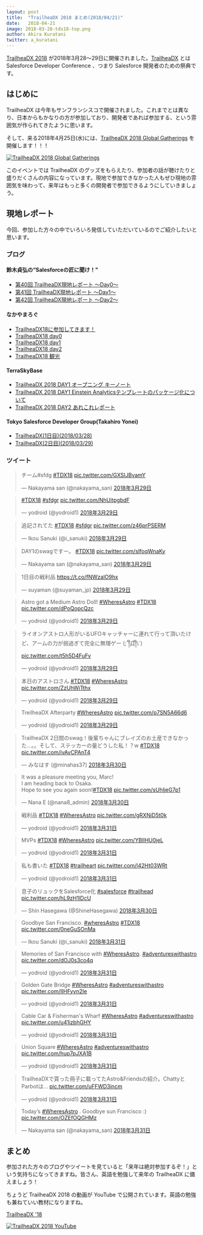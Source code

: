 ```yaml
---
layout: post
title:  "TrailheaDX 2018 まとめ(2018/04/21)"
date:   2018-04-21
image: 2018-03-28-tdx18-top.png
author: Akira Kuratani
twitter: a_kuratani
---
```


<p class="intro"><a href="https://developer.salesforce.com/trailheadx" target="\_blank"><span class="dropcap">T</span>railheaDX 2018</a> が2018年3月28〜29日に開催されました。<a href="https://developer.salesforce.com/trailheadx" target="\_blank">TrailheaDX</a> とは Salesforce Developer Conference 、つまり Salesforce 開発者のための祭典です。</p>

## はじめに

TrailheaDX は今年もサンフランシスコで開催されました。これまでとは異なり、日本からもかなりの方が参加しており、開発者であれば参加する、という雰囲気が作られてきたように思います。

そして、来る2018年4月25日(水)には、[TrailheaDX 2018 Global Gatherings](https://www.meetup.com/ja-JP/Tokyo-Salesforce-Developer-Group/events/247044256/) を開催します！！！

<a href="https://www.meetup.com/ja-JP/Tokyo-Salesforce-Developer-Group/events/247044256/" target="\_blnak"><img src="{{ '/assets/img/posts/2018-04-21-TrailheaDX_2018_Global_Gatherings.png' | prepend: site.baseurl }}" alt="TrailheaDX 2018 Global Gatherings" /></a>

このイベントでは TrailheaDX のグッズをもらえたり、参加者の話が聴けたりと盛りだくさんの内容になっています。現地で参加できなかった人もぜひ現地の雰囲気を味わって、来年はもっと多くの開発者で参加できるようにしていきましょう。

## 現地レポート

今回、参加した方々の中でいろいろ発信していただいているのでご紹介したいと思います。

### ブログ

#### 鈴木貞弘の“Salesforceの匠に聞け！"
- [第40回 TrailheaDX現地レポート ～Day0～](http://blogs.itmedia.co.jp/sadahiro29/2018/03/40_trailheadx_day0.html)
- [第41回 TrailheaDX現地レポート ～Day1～](http://blogs.itmedia.co.jp/sadahiro29/2018/03/41_trailheadx_day1.html)
- [第42回 TrailheaDX現地レポート ～Day2～](http://blogs.itmedia.co.jp/sadahiro29/2018/03/42_trailheadx_day2.html)

#### なかやまろぐ
- [TrailheaDX18に参加してきます！](http://nakayamalog.blogspot.jp/2018/03/trailheadx18.html)
- [TrailheaDX18 day0](http://nakayamalog.blogspot.jp/2018/03/trailheadx18-day0.html)
- [TrailheaDX18 day1](http://nakayamalog.blogspot.jp/2018/03/trailheadx18-day1.html)
- [TrailheaDX18 day2](http://nakayamalog.blogspot.jp/2018/03/trailheadx18-day2.html)
- [TrailheaDX18 観光](http://nakayamalog.blogspot.jp/2018/04/trailheadx18.html)

#### TerraSkyBase
- [TrailheaDX 2018 DAY1 オープニング キーノート](https://base.terrasky.co.jp/articles/bCmbs)
- [TrailheaDX 2018 DAY1 Einstein Analyticsテンプレートのパッケージ化について](https://base.terrasky.co.jp/articles/OiVza)
- [TrailheaDX 2018 DAY2 あれこれレポート](https://base.terrasky.co.jp/articles/OgZAt)

#### Tokyo Salesforce Developer Group(Takahiro Yonei)
- [TrailheaDX(1日目)(2018/03/28)
](https://sfdg.tokyo/blog/2018-03-28-TrailheaDX-1st-day/)
- [TrailheaDX(2日目)(2018/03/29)](https://sfdg.tokyo/blog/2018-03-29-TrailheaDX-2nd-day/)

### ツイート

<blockquote class="twitter-tweet" data-lang="ja"><p lang="ja" dir="ltr">チーム#sfdg <a href="https://twitter.com/hashtag/TDX18?src=hash&amp;ref_src=twsrc%5Etfw">#TDX18</a> <a href="https://t.co/GXSlJBvamY">pic.twitter.com/GXSlJBvamY</a></p>&mdash; Nakayama san (@nakayama_san) <a href="https://twitter.com/nakayama_san/status/979163773788278784?ref_src=twsrc%5Etfw">2018年3月29日</a></blockquote>

<blockquote class="twitter-tweet" data-lang="ja"><p lang="und" dir="ltr"><a href="https://twitter.com/hashtag/TDX18?src=hash&amp;ref_src=twsrc%5Etfw">#TDX18</a> <a href="https://twitter.com/hashtag/sfdgr?src=hash&amp;ref_src=twsrc%5Etfw">#sfdgr</a> <a href="https://t.co/NhUitpgbdF">pic.twitter.com/NhUitpgbdF</a></p>&mdash; yodroid (@yodroid1) <a href="https://twitter.com/yodroid1/status/979193404759224323?ref_src=twsrc%5Etfw">2018年3月29日</a></blockquote>

<blockquote class="twitter-tweet" data-lang="ja"><p lang="ja" dir="ltr">追記されてた <a href="https://twitter.com/hashtag/TDX18?src=hash&amp;ref_src=twsrc%5Etfw">#TDX18</a> <a href="https://twitter.com/hashtag/sfdgr?src=hash&amp;ref_src=twsrc%5Etfw">#sfdgr</a> <a href="https://t.co/z46prPSERM">pic.twitter.com/z46prPSERM</a></p>&mdash; Ikou Sanuki (@i_sanuki) <a href="https://twitter.com/i_sanuki/status/979189596301897728?ref_src=twsrc%5Etfw">2018年3月29日</a></blockquote>

<blockquote class="twitter-tweet" data-lang="ja"><p lang="ja" dir="ltr">DAY1のswagですー。 <a href="https://twitter.com/hashtag/TDX18?src=hash&amp;ref_src=twsrc%5Etfw">#TDX18</a> <a href="https://t.co/sIfoqWnaKy">pic.twitter.com/sIfoqWnaKy</a></p>&mdash; Nakayama san (@nakayama_san) <a href="https://twitter.com/nakayama_san/status/979207646996676609?ref_src=twsrc%5Etfw">2018年3月29日</a></blockquote>

<blockquote class="twitter-tweet" data-lang="ja"><p lang="ja" dir="ltr">1日目の戦利品 <a href="https://t.co/fNWzalO9hx">https://t.co/fNWzalO9hx</a></p>&mdash; suyaman (@suyaman_jp) <a href="https://twitter.com/suyaman_jp/status/979230146178813953?ref_src=twsrc%5Etfw">2018年3月29日</a></blockquote>

<blockquote class="twitter-tweet" data-lang="ja"><p lang="en" dir="ltr">Astro got a Medium Astro Doll! <a href="https://twitter.com/hashtag/WheresAstro?src=hash&amp;ref_src=twsrc%5Etfw">#WheresAstro</a> <a href="https://twitter.com/hashtag/TDX18?src=hash&amp;ref_src=twsrc%5Etfw">#TDX18</a> <a href="https://t.co/dPoQopcQzc">pic.twitter.com/dPoQopcQzc</a></p>&mdash; yodroid (@yodroid1) <a href="https://twitter.com/yodroid1/status/979410617294503937?ref_src=twsrc%5Etfw">2018年3月29日</a></blockquote>

<blockquote class="twitter-tweet" data-lang="ja"><p lang="ja" dir="ltr">ライオンアストロ人形がいるUFOキャッチャーに連れて行って頂いたけど、アームの力が弱過ぎて完全に無理ゲー (;´༎ຶД༎ຶ\`) <a href="https://t.co/t5h5D4FuFv">pic.twitter.com/t5h5D4FuFv</a></p>&mdash; yodroid (@yodroid1) <a href="https://twitter.com/yodroid1/status/979488751515680769?ref_src=twsrc%5Etfw">2018年3月29日</a></blockquote>

<blockquote class="twitter-tweet" data-lang="ja"><p lang="ja" dir="ltr">本日のアストロさん <a href="https://twitter.com/hashtag/TDX18?src=hash&amp;ref_src=twsrc%5Etfw">#TDX18</a>  <a href="https://twitter.com/hashtag/WheresAstro?src=hash&amp;ref_src=twsrc%5Etfw">#WheresAstro</a> <a href="https://t.co/ZzUhWiTthx">pic.twitter.com/ZzUhWiTthx</a></p>&mdash; yodroid (@yodroid1) <a href="https://twitter.com/yodroid1/status/979176211216609280?ref_src=twsrc%5Etfw">2018年3月29日</a></blockquote>

<blockquote class="twitter-tweet" data-lang="ja"><p lang="und" dir="ltr">TreilheaDX Afterparty <a href="https://twitter.com/hashtag/WheresAstro?src=hash&amp;ref_src=twsrc%5Etfw">#WheresAstro</a> <a href="https://t.co/p7SN5A66d6">pic.twitter.com/p7SN5A66d6</a></p>&mdash; yodroid (@yodroid1) <a href="https://twitter.com/yodroid1/status/979180825576030208?ref_src=twsrc%5Etfw">2018年3月29日</a></blockquote>

<blockquote class="twitter-tweet" data-lang="ja"><p lang="ja" dir="ltr">TrailheaDX 2日間のswag！後輩ちゃんにブレイズのお土産できなかった…。。そして、ステッカーの量どうした私！？w <a href="https://twitter.com/hashtag/TDX18?src=hash&amp;ref_src=twsrc%5Etfw">#TDX18</a> <a href="https://t.co/ivAvCPAnT4">pic.twitter.com/ivAvCPAnT4</a></p>&mdash; みなはす (@minahas37) <a href="https://twitter.com/minahas37/status/979509928426553344?ref_src=twsrc%5Etfw">2018年3月30日</a></blockquote>

<blockquote class="twitter-tweet" data-lang="ja"><p lang="en" dir="ltr">It was a pleasure meeting you, Marc!<br>I am heading back to Osaka.<br>Hope to see you again soon!<a href="https://twitter.com/hashtag/TDX18?src=hash&amp;ref_src=twsrc%5Etfw">#TDX18</a> <a href="https://t.co/sUhIjeG7p1">pic.twitter.com/sUhIjeG7p1</a></p>&mdash; Nana E (@nana8_admin) <a href="https://twitter.com/nana8_admin/status/979745952905887744?ref_src=twsrc%5Etfw">2018年3月30日</a></blockquote>

<blockquote class="twitter-tweet" data-lang="ja"><p lang="ja" dir="ltr">戦利品 <a href="https://twitter.com/hashtag/TDX18?src=hash&amp;ref_src=twsrc%5Etfw">#TDX18</a> <a href="https://twitter.com/hashtag/WheresAstro?src=hash&amp;ref_src=twsrc%5Etfw">#WheresAstro</a> <a href="https://t.co/gRXNjD5t0k">pic.twitter.com/gRXNjD5t0k</a></p>&mdash; yodroid (@yodroid1) <a href="https://twitter.com/yodroid1/status/980141594341867520?ref_src=twsrc%5Etfw">2018年3月31日</a></blockquote>

<blockquote class="twitter-tweet" data-lang="ja"><p lang="da" dir="ltr">MVPs <a href="https://twitter.com/hashtag/TDX18?src=hash&amp;ref_src=twsrc%5Etfw">#TDX18</a> <a href="https://twitter.com/hashtag/WheresAstro?src=hash&amp;ref_src=twsrc%5Etfw">#WheresAstro</a> <a href="https://t.co/YBlIHU0jeL">pic.twitter.com/YBlIHU0jeL</a></p>&mdash; yodroid (@yodroid1) <a href="https://twitter.com/yodroid1/status/980150447439675392?ref_src=twsrc%5Etfw">2018年3月31日</a></blockquote>

<blockquote class="twitter-tweet" data-lang="ja"><p lang="ja" dir="ltr">私も書いた <a href="https://twitter.com/hashtag/TDX18?src=hash&amp;ref_src=twsrc%5Etfw">#TDX18</a> <a href="https://twitter.com/hashtag/trailheart?src=hash&amp;ref_src=twsrc%5Etfw">#trailheart</a> <a href="https://t.co/l42Ht03WRt">pic.twitter.com/l42Ht03WRt</a></p>&mdash; yodroid (@yodroid1) <a href="https://twitter.com/yodroid1/status/980151851625533440?ref_src=twsrc%5Etfw">2018年3月31日</a></blockquote>

<blockquote class="twitter-tweet" data-lang="ja"><p lang="ja" dir="ltr">息子のリュックをSalesforce化 <a href="https://twitter.com/hashtag/salesforce?src=hash&amp;ref_src=twsrc%5Etfw">#salesforce</a> <a href="https://twitter.com/hashtag/trailhead?src=hash&amp;ref_src=twsrc%5Etfw">#trailhead</a> <a href="https://t.co/hL9zH1lDcU">pic.twitter.com/hL9zH1lDcU</a></p>&mdash; Shin Hasegawa (@ShineHasegawa) <a href="https://twitter.com/ShineHasegawa/status/979836846992535553?ref_src=twsrc%5Etfw">2018年3月30日</a></blockquote>

<blockquote class="twitter-tweet" data-lang="ja"><p lang="da" dir="ltr">Goodbye San Francisco. <a href="https://twitter.com/hashtag/wheresAstro?src=hash&amp;ref_src=twsrc%5Etfw">#wheresAstro</a> <a href="https://twitter.com/hashtag/TDX18?src=hash&amp;ref_src=twsrc%5Etfw">#TDX18</a> <a href="https://t.co/0neGuSOnMa">pic.twitter.com/0neGuSOnMa</a></p>&mdash; Ikou Sanuki (@i_sanuki) <a href="https://twitter.com/i_sanuki/status/980157948344201216?ref_src=twsrc%5Etfw">2018年3月31日</a></blockquote>

<blockquote class="twitter-tweet" data-lang="ja"><p lang="en" dir="ltr">Memories of San Francisco with <a href="https://twitter.com/hashtag/WheresAstro?src=hash&amp;ref_src=twsrc%5Etfw">#WheresAstro</a>. <a href="https://twitter.com/hashtag/adventureswithastro?src=hash&amp;ref_src=twsrc%5Etfw">#adventureswithastro</a> <a href="https://t.co/dOJ0s3co4q">pic.twitter.com/dOJ0s3co4q</a></p>&mdash; yodroid (@yodroid1) <a href="https://twitter.com/yodroid1/status/980170610813812736?ref_src=twsrc%5Etfw">2018年3月31日</a></blockquote>

<blockquote class="twitter-tweet" data-lang="ja"><p lang="en" dir="ltr">Golden Gate Bridge <a href="https://twitter.com/hashtag/WheresAstro?src=hash&amp;ref_src=twsrc%5Etfw">#WheresAstro</a> <a href="https://twitter.com/hashtag/adventureswithastro?src=hash&amp;ref_src=twsrc%5Etfw">#adventureswithastro</a> <a href="https://t.co/IIHFyvn2Ie">pic.twitter.com/IIHFyvn2Ie</a></p>&mdash; yodroid (@yodroid1) <a href="https://twitter.com/yodroid1/status/980171368728707072?ref_src=twsrc%5Etfw">2018年3月31日</a></blockquote>

<blockquote class="twitter-tweet" data-lang="ja"><p lang="en" dir="ltr">Cable Car &amp; Fisherman&#39;s Wharf <a href="https://twitter.com/hashtag/WheresAstro?src=hash&amp;ref_src=twsrc%5Etfw">#WheresAstro</a> <a href="https://twitter.com/hashtag/adventureswithastro?src=hash&amp;ref_src=twsrc%5Etfw">#adventureswithastro</a> <a href="https://t.co/u41izbhGHY">pic.twitter.com/u41izbhGHY</a></p>&mdash; yodroid (@yodroid1) <a href="https://twitter.com/yodroid1/status/980172573521559552?ref_src=twsrc%5Etfw">2018年3月31日</a></blockquote>

<blockquote class="twitter-tweet" data-lang="ja"><p lang="en" dir="ltr">Union Square <a href="https://twitter.com/hashtag/WheresAstro?src=hash&amp;ref_src=twsrc%5Etfw">#WheresAstro</a> <a href="https://twitter.com/hashtag/adventureswithastro?src=hash&amp;ref_src=twsrc%5Etfw">#adventureswithastro</a> <a href="https://t.co/hup7pJXA1B">pic.twitter.com/hup7pJXA1B</a></p>&mdash; yodroid (@yodroid1) <a href="https://twitter.com/yodroid1/status/980174687685586944?ref_src=twsrc%5Etfw">2018年3月31日</a></blockquote>

<blockquote class="twitter-tweet" data-lang="ja"><p lang="ja" dir="ltr">TrailheaDXで貰った冊子に載ってたAstro&amp;Friendsの紹介。ChattyとParbotは… <a href="https://t.co/uFFWD3incm">pic.twitter.com/uFFWD3incm</a></p>&mdash; yodroid (@yodroid1) <a href="https://twitter.com/yodroid1/status/980187541591572480?ref_src=twsrc%5Etfw">2018年3月31日</a></blockquote>

<blockquote class="twitter-tweet" data-lang="ja"><p lang="en" dir="ltr">Today’s <a href="https://twitter.com/hashtag/WheresAstro?src=hash&amp;ref_src=twsrc%5Etfw">#WheresAstro</a> . Goodbye sun Francisco :) <a href="https://t.co/OZEfOQGHMz">pic.twitter.com/OZEfOQGHMz</a></p>&mdash; Nakayama san (@nakayama_san) <a href="https://twitter.com/nakayama_san/status/980205161225240576?ref_src=twsrc%5Etfw">2018年3月31日</a></blockquote>

## まとめ

参加された方々のブログやツイートを見ていると「来年は絶対参加するぞ！」という気持ちになってきますね。皆さん、英語を勉強して来年の TrailheaDX に備えましょう！

ちょうど TrailheaDX 2018 の動画が YouTube で公開されています。英語の勉強も兼ねていい教材になりますね。

[TrailheaDX '18](https://www.youtube.com/playlist?list=PLgIMQe2PKPSKN08-rnP2jnP5RDlzgMjQR)

<a href="https://www.youtube.com/playlist?list=PLgIMQe2PKPSKN08-rnP2jnP5RDlzgMjQR" target="\_blnak"><img src="{{ '/assets/img/posts/2018-04-21-TrailheaDX_2018_YouTube.png' | prepend: site.baseurl }}" alt="TrailheaDX 2018 YouTube" /></a>

<script async src="https://platform.twitter.com/widgets.js" charset="utf-8"></script>
